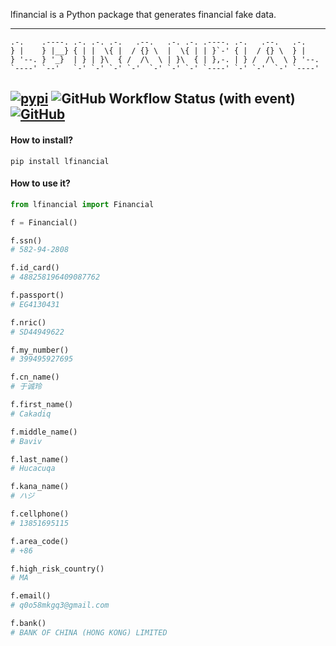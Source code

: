 lfinancial is a Python package that generates financial fake data.

---
```
.-.    .----. .-. .-. .-.   .--.   .-. .-. .----. .-.   .--.   .-.    
} |    } |__} { | |  \{ |  / {} \  |  \{ | | }`-' { |  / {} \  } |    
} '--. } '_}  | } | }\  { /  /\  \ | }\  { | },-. | } /  /\  \ } '--. 
`----' `--'   `-' `-' `-' `-'  `-' `-' `-' `----' `-' `-'  `-' `----' 
```
[![pypi](https://img.shields.io/pypi/v/lfinancial)](https://pypi.org/project/lfinancial/)
![GitHub Workflow Status (with event)](https://img.shields.io/github/actions/workflow/status/LemonLzy/lfinancial/publish.yml)
[![GitHub](https://img.shields.io/github/license/LemonLzy/lfinancial)](https://github.com/LemonLzy/lfinancial/blob/main/LICENSE.txt)
---

#### How to install?
```shell
pip install lfinancial
```

#### How to use it? 
```python
from lfinancial import Financial

f = Financial()

f.ssn()
# 582-94-2808

f.id_card()
# 488258196409087762

f.passport()
# EG4130431

f.nric()
# SD44949622

f.my_number()
# 399495927695

f.cn_name()
# 于诚玲

f.first_name()
# Cakadiq

f.middle_name()
# Baviv

f.last_name()
# Hucacuqa

f.kana_name()
# ハジ

f.cellphone()
# 13851695115

f.area_code()
# +86

f.high_risk_country()
# MA

f.email()
# q0o58mkgq3@gmail.com

f.bank()
# BANK OF CHINA (HONG KONG) LIMITED
```
